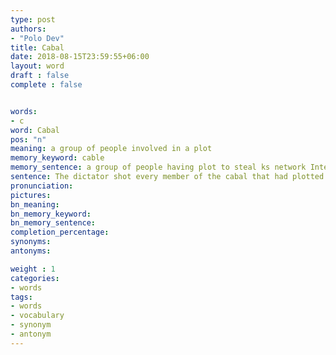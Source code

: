 ```yaml
---
type: post
authors:
- "Polo Dev"
title: Cabal
date: 2018-08-15T23:59:55+06:00
layout: word
draft : false
complete : false


words:
- c
word: Cabal
pos: "n"
meaning: a group of people involved in a plot
memory_keyword: cable
memory_sentence: a group of people having plot to steal ks network Internet cable
sentence: The dictator shot every member of the cabal that had plotted to overthrow him.
pronunciation:
pictures:
bn_meaning: 
bn_memory_keyword: 
bn_memory_sentence:
completion_percentage:
synonyms:
antonyms:

weight : 1
categories:
- words
tags:
- words
- vocabulary
- synonym
- antonym
---
```

